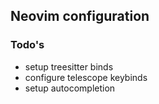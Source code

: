 ## Neovim configuration

### Todo's
- setup treesitter binds
- configure telescope keybinds
- setup autocompletion
